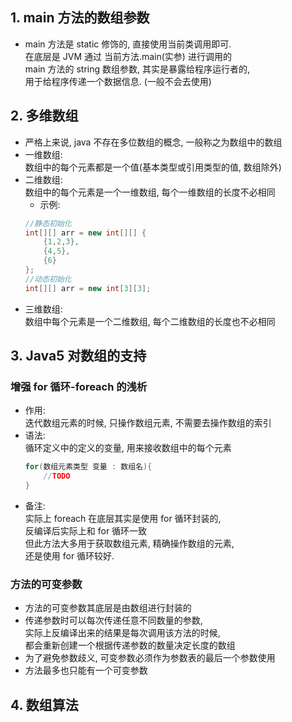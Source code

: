## 1. main 方法的数组参数
- main 方法是 static 修饰的, 直接使用当前类调用即可.  
在底层是 JVM 通过 当前方法.main(实参) 进行调用的  
main 方法的 string 数组参数, 其实是暴露给程序运行者的,  
用于给程序传递一个数据信息. (一般不会去使用)

## 2. 多维数组
- 严格上来说, java 不存在多位数组的概念, 一般称之为数组中的数组
- 一维数组:  
  数组中的每个元素都是一个值(基本类型或引用类型的值, 数组除外)  
- 二维数组:  
  数组中的每个元素是一个一维数组, 每个一维数组的长度不必相同  
  - 示例:  
  ```java
  //静态初始化
  int[][] arr = new int[][] {
      {1,2,3},
      {4,5},
      {6}
  };
  //动态初始化
  int[][] arr = new int[3][3];
  ```
- 三维数组:  
  数组中每个元素是一个二维数组, 每个二维数组的长度也不必相同

## 3. Java5 对数组的支持
### 增强 for 循环-foreach 的浅析
- 作用:  
  迭代数组元素的时候, 只操作数组元素, 不需要去操作数组的索引
- 语法:  
  循环定义中的定义的变量, 用来接收数组中的每个元素  
  ```java
  for(数组元素类型 变量 : 数组名){
      //TODO
  }
  ```
- 备注:  
  实际上 foreach 在底层其实是使用 for 循环封装的,  
  反编译后实际上和 for 循环一致  
  但此方法大多用于获取数组元素, 精确操作数组的元素,  
  还是使用 for 循环较好.

### 方法的可变参数
- 方法的可变参数其底层是由数组进行封装的
- 传递参数时可以每次传递任意不同数量的参数,  
  实际上反编译出来的结果是每次调用该方法的时候,  
  都会重新创建一个根据传递参数的数量决定长度的数组 
- 为了避免参数歧义, 可变参数必须作为参数表的最后一个参数使用
- 方法最多也只能有一个可变参数

## 4. 数组算法